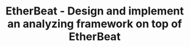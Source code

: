 ---
layout: gsoc
categories: gsoc2018
divid: etherbeat1
title:  EtherBeat - Design and implement an analyzing framework on top of EtherBeat
description: Implement an analyzing framework which can provide users important information about Ethereum platform. This must utilize existing GraphQL schema to answer the queries. Eg;  <ul style="list-style:inherit"><li>How many transactions carried out by 'X' address?</li><li>How much ETH value 'Y' user has transferred last 30 day?</li><li>Transactions summery for block range</li><li>More</li></ul>
expectedresults: <ul style="list-style:inherit"><li>Design and implement an EtherBeat analyzing framework</li><li>Test EtherBeat analyzing framework with test cases</li><li>Write documentation</li></ul>
githuburl: https://github.com/scorelab/EtherBeat
requiredknowledge: GraphQL Js and ReactJs
possiblementors: Ruwan Geeganage, Tharidu Fernando
---